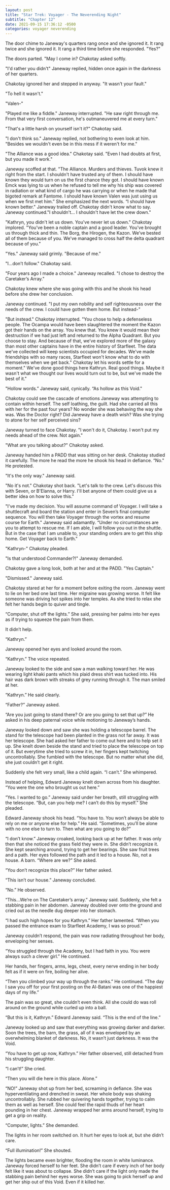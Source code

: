```yaml
---
layout: post
title: "Star Trek: Voyager - The Neverending Night"
subtitle: "Chapter 12"
date: 2021-09-15 17:36:12 -0500
categories: voyager neverending
---
```


The door chime to Janeway's quarters rang once and she ignored it. It rang twice and she ignored it. It rang a third time before she responded. "Yes?" 

The doors parted. "May I come in? Chakotay asked softly. 

"I'd rather you didn't" Janeway replied, hidden once again in the darkness of her quarters. 

Chakotay ignored her and stepped in anyway. "It wasn't your fault."

"To hell it wasn't."

"Valen-" 

"Played me like a fiddle." Janeway interrupted. "He saw right through me. From that very first conversation, he's outmaneuvered me at every turn."

"That's a little harsh on yourself isn't it?" Chakotay said. 

"I don't think so." Janeway replied, not bothering to even look at him. "Besides we wouldn't even be in this mess if it weren't for me."

"The Alliance was a good idea." Chakotay said. "Even I had doubts at first, but you made it work."

Janeway scoffed at that. "The Alliance. Murders and thieves. Tuvok knew it right from the start. I shouldn't have trusted any of them. I should have known they would turn on us the first chance they got. I should have known Emck was lying to us when he refused to tell me why his ship was covered in radiation or what kind of cargo he was carrying or when he made that bigoted remark at Fantome. I should have known Valen was just using us when we first met him.” She emphasized the next words. “I should have known better." Janeway trailed off. Chakotay didn't know what to say. Janeway continued."I shouldn't… I shouldn't have let the crew down."

"Kathryn, you didn't let us down. You've never let us down." Chakotay implored. "You've been a noble captain and a good leader. You've brought us through thick and thin. The Borg, the Hirogen, the Kazon. We’ve bested all of them because of you. We've managed to cross half the delta quadrant because of you."

"Yes." Janeway said grimly. "Because of me."

"I...don’t follow." Chakotay said. 

"Four years ago I made a choice." Janeway recalled. "I chose to destroy the Caretaker’s Array."

Chakotay knew where she was going with this and he shook his head before she drew her conclusion. 

Janeway continued. "I put my own nobility and self righteousness over the needs of the crew. I could have gotten them home. But instead-" 

"But instead." Chakotay interrupted. "You chose to help a defenseless people. The Ocampa would have been slaughtered the moment the Kazon got their hands on the array. You knew that. You knew it would mean their destruction if we had just left and returned to the Alpha Quadrant. But you choose to stay. And because of that, we’ve explored more of the galaxy than most other captains have in the entire history of Starfleet. The data we've collected will keep scientists occupied for decades. We've made friendships with so many races, Starfleet won't know what to do with themselves when we get back." Chakotay let his words settle for a moment." We've done good things here Kathryn. Real good things. Maybe it wasn't what we thought our lives would turn out to be, but we've made the best of it."

"Hollow words.” Janeway said, cynically. “As hollow as this Void." 

Chakotay could see the cascade of emotions Janeway was attempting to contain within herself. The self loathing, the guilt. Had she carried all this with her for the past four years? No wonder she was behaving the way she was. Was the Doctor right? Did Janeway have a death wish? Was she trying to atone for her self perceived sins? 

Janeway turned to face Chakotay. "I won't do it, Chakotay. I won't put my needs ahead of the crew. Not again."

"What are you talking about?" Chakotay asked. 

Janeway handed him a PADD that was sitting on her desk. Chakotay studied it carefully. The more he read the more he shook his head in defiance. “No." He protested. 

"It's the only way." Janeway said. 

"No it's not." Chakotay shot back. "Let's talk to the crew. Let's discuss this with Seven, or B'Elanna, or Harry. I'll bet anyone of them could give us a better idea on how to solve this."

"I've made my decision. You will assume command of Voyager. I will take a shuttlecraft and board the station and enter in Seven’s final computer sequence. You will then take Voyager through the vortex and resume course for Earth." Janeway said adamantly. “Under no circumstances are you to attempt to rescue me. If I am able, I will follow you out in the shuttle. But in the case that I am unable to, your standing orders are to get this ship home. Get Voyager back to Earth."

"Kathryn-" Chakotay pleaded. 

"Is that understood Commander?!" Janeway demanded. 

Chakotay gave a long look, both at her and at the PADD. "Yes Captain."

"Dismissed." Janeway said. 

Chakotay stared at her for a moment before exiting the room. Janeway went to lie on her bed one last time. Her migraine was growing worse. It felt like someone was driving hot spikes into her temples. As she tried to relax she felt her hands begin to quiver and tingle. 

“Computer, shut off the lights.” She said, pressing her palms into her eyes as if trying to squeeze the pain from them.

It didn’t help.

“Kathryn.” 

Janeway opened her eyes and looked around the room.

“Kathryn.” The voice repeated.

Janeway looked to the side and saw a man walking toward her. He was wearing light khaki pants which his plaid dress shirt was tucked into. His hair was dark brown with streaks of grey running through it. The man smiled at her.

“Kathryn.” He said clearly.

“Father?” Janeway asked.

“Are you just going to stand there? Or are you going to set that up?” He asked in his deep paternal voice while motioning to Janeway’s hands.

Janeway looked down and saw she was holding a telescope barrel. The stand for the telescope had been planted in the grass not far away. It was her telescope. She had asked her father to come out here and to help set it up. She knelt down beside the stand and tried to place the telescope on top of it. But everytime she tried to screw it in, her fingers kept twitching uncontrollably. She fumbled with the telescope. But no matter what she did, she just couldn’t get it right. 

Suddenly she felt very small, like a child again. “I can’t.” She whimpered.

Instead of helping, Edward Janeway knelt down across from his daughter. “You were the one who brought us out here.”

“Yes. I wanted to go.” Janeway said under her breath, still struggling with the telescope.
“But, can you help me? I can’t do this by myself.” She pleaded.

Edward Janeway shook his head. “You have to. You won’t always be able to rely on me or anyone else for help.” He said. “Sometimes, you’ll be alone with no one else to turn to. Then what are you going to do?”

“I don’t know.” Janeway croaked, looking back up at her father. It was only then that she noticed the grass field they were in. She didn’t recognize it. She kept searching around, trying to get her bearings. She saw fruit trees and a path. Her eyes followed the path and it led to a house. No, not a house. A barn. “Where are we?” She asked.

“You don’t recognize this place?” Her father asked.

“This isn’t our house.” Janeway concluded.

“No.” He observed.

“This...We’re on The Caretaker’s array.” Janeway said. Suddenly, she felt a stabbing pain in her abdomen. Janeway doubled over onto the ground and cried out as the needle dug deeper into her stomach. 

“I had such high hopes for you Kathryn.” Her father lamented. “When you passed the entrance exam to Starfleet Academy, I was so proud.”

Janeway couldn’t respond, the pain was now radiating throughout her body, enveloping her senses. 

“You struggled through the Academy, but I had faith in you. You were always such a clever girl.” He continued. 

Her hands, her fingers, arms, legs, chest, every nerve ending in her body felt as if it were on fire, boiling her alive. 

“Then you climbed your way up through the ranks.” He continued. “The day I saw you off for your first posting on the Al-Batani was one of the happiest days of my life.”

The pain was so great, she couldn’t even think. All she could do was roll around on the ground while curled up into a ball.

“But this is it, Kathryn.” Edward Janeway said. “This is the end of the line.”

Janeway looked up and saw that everything was growing darker and darker. Soon the trees, the barn, the grass, all of it was enveloped by an overwhelming blanket of darkness. No, it wasn’t just darkness. It was the Void.

“You have to get up now, Kathryn.” Her father observed, still detached from his struggling daughter.

“I can’t!” She cried.

“Then you will die here in this place. Alone.”

“NO!” Janeway shot up from her bed, screaming in defiance. She was hyperventilating and drenched in sweat. Her whole body was shaking uncontrollably. She rubbed her quivering hands together, trying to calm them as well as herself. She could feel the rapid thuds of her heart pounding in her chest. Janeway wrapped her arms around herself, trying to get a grip on reality. 

“Computer, lights.” She demanded.

The lights in her room switched on. It hurt her eyes to look at, but she didn’t care.

“Full illumination!” She shouted.

The lights became even brighter, flooding the room in white luminance. Janeway forced herself to her feet. She didn’t care if every inch of her body felt like it was about to collapse. She didn’t care if the light only made the stabbing pain behind her eyes worse. She was going to pick herself up and get her ship out of this Void. Even if it killed her.
